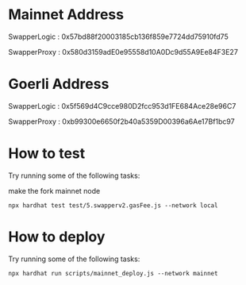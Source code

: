 
# Mainnet Address

SwapperLogic : 0x57bd88f20003185cb136f859e7724dd75910fd75

SwapperProxy : 0x580d3159adE0e95558d10A0Dc9d55A9Ee84F3E27

# Goerli Address

SwapperLogic : 0x5f569d4C9cce980D2fcc953d1FE684Ace28e96C7

SwapperProxy : 0xb99300e6650f2b40a5359D00396a6Ae17Bf1bc97


# How to test

Try running some of the following tasks:

make the fork mainnet node

```shell
npx hardhat test test/5.swapperv2.gasFee.js --network local 
```

# How to deploy

Try running some of the following tasks:

```shell
npx hardhat run scripts/mainnet_deploy.js --network mainnet
```

